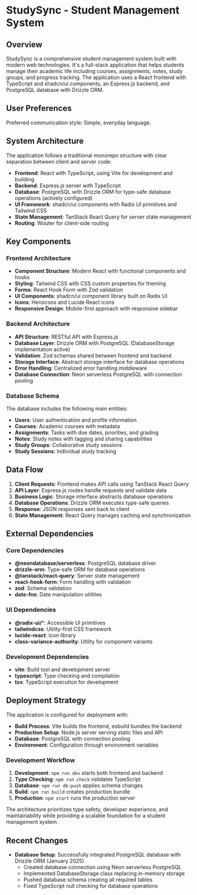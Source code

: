 # StudySync - Student Management System

## Overview

StudySync is a comprehensive student management system built with modern web technologies. It's a full-stack application that helps students manage their academic life including courses, assignments, notes, study groups, and progress tracking. The application uses a React frontend with TypeScript and shadcn/ui components, an Express.js backend, and PostgreSQL database with Drizzle ORM.

## User Preferences

Preferred communication style: Simple, everyday language.

## System Architecture

The application follows a traditional monorepo structure with clear separation between client and server code:

- **Frontend**: React with TypeScript, using Vite for development and building
- **Backend**: Express.js server with TypeScript
- **Database**: PostgreSQL with Drizzle ORM for type-safe database operations (actively configured)
- **UI Framework**: shadcn/ui components with Radix UI primitives and Tailwind CSS
- **State Management**: TanStack React Query for server state management
- **Routing**: Wouter for client-side routing

## Key Components

### Frontend Architecture
- **Component Structure**: Modern React with functional components and hooks
- **Styling**: Tailwind CSS with CSS custom properties for theming
- **Forms**: React Hook Form with Zod validation
- **UI Components**: shadcn/ui component library built on Radix UI
- **Icons**: Heroicons and Lucide React icons
- **Responsive Design**: Mobile-first approach with responsive sidebar

### Backend Architecture
- **API Structure**: RESTful API with Express.js
- **Database Layer**: Drizzle ORM with PostgreSQL (DatabaseStorage implementation active)
- **Validation**: Zod schemas shared between frontend and backend
- **Storage Interface**: Abstract storage interface for database operations
- **Error Handling**: Centralized error handling middleware
- **Database Connection**: Neon serverless PostgreSQL with connection pooling

### Database Schema
The database includes the following main entities:
- **Users**: User authentication and profile information
- **Courses**: Academic courses with metadata
- **Assignments**: Tasks with due dates, priorities, and grading
- **Notes**: Study notes with tagging and sharing capabilities
- **Study Groups**: Collaborative study sessions
- **Study Sessions**: Individual study tracking

## Data Flow

1. **Client Requests**: Frontend makes API calls using TanStack React Query
2. **API Layer**: Express.js routes handle requests and validate data
3. **Business Logic**: Storage interface abstracts database operations
4. **Database Operations**: Drizzle ORM executes type-safe queries
5. **Response**: JSON responses sent back to client
6. **State Management**: React Query manages caching and synchronization

## External Dependencies

### Core Dependencies
- **@neondatabase/serverless**: PostgreSQL database driver
- **drizzle-orm**: Type-safe ORM for database operations
- **@tanstack/react-query**: Server state management
- **react-hook-form**: Form handling with validation
- **zod**: Schema validation
- **date-fns**: Date manipulation utilities

### UI Dependencies
- **@radix-ui/***: Accessible UI primitives
- **tailwindcss**: Utility-first CSS framework
- **lucide-react**: Icon library
- **class-variance-authority**: Utility for component variants

### Development Dependencies
- **vite**: Build tool and development server
- **typescript**: Type checking and compilation
- **tsx**: TypeScript execution for development

## Deployment Strategy

The application is configured for deployment with:

- **Build Process**: Vite builds the frontend, esbuild bundles the backend
- **Production Setup**: Node.js server serving static files and API
- **Database**: PostgreSQL with connection pooling
- **Environment**: Configuration through environment variables

### Development Workflow
1. **Development**: `npm run dev` starts both frontend and backend
2. **Type Checking**: `npm run check` validates TypeScript
3. **Database**: `npm run db:push` applies schema changes
4. **Build**: `npm run build` creates production bundle
5. **Production**: `npm start` runs the production server

The architecture prioritizes type safety, developer experience, and maintainability while providing a scalable foundation for a student management system.

## Recent Changes
- **Database Setup**: Successfully integrated PostgreSQL database with Drizzle ORM (January 2025)
  - Created database connection using Neon serverless PostgreSQL
  - Implemented DatabaseStorage class replacing in-memory storage
  - Pushed database schema creating all required tables
  - Fixed TypeScript null checking for database operations